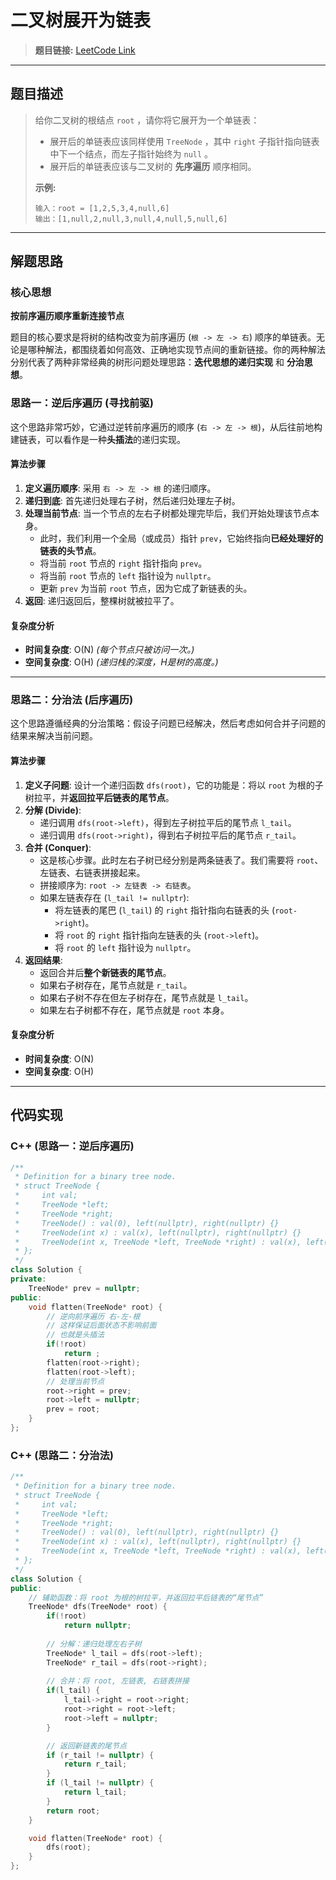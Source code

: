 # 二叉树展开为链表

> **题目链接:** [LeetCode Link](https://leetcode.cn/problems/flatten-binary-tree-to-linked-list/)

---

## 题目描述

> 给你二叉树的根结点 `root` ，请你将它展开为一个单链表：
>
> *   展开后的单链表应该同样使用 `TreeNode` ，其中 `right` 子指针指向链表中下一个结点，而左子指针始终为 `null` 。
> *   展开后的单链表应该与二叉树的 **先序遍历** 顺序相同。
>
> **示例:**
> ```
> 输入：root = [1,2,5,3,4,null,6]
> 输出：[1,null,2,null,3,null,4,null,5,null,6]
> ```

---

## 解题思路

### 核心思想
**按前序遍历顺序重新连接节点**

题目的核心要求是将树的结构改变为前序遍历 (`根 -> 左 -> 右`) 顺序的单链表。无论是哪种解法，都围绕着如何高效、正确地实现节点间的重新链接。你的两种解法分别代表了两种非常经典的树形问题处理思路：**迭代思想的递归实现** 和 **分治思想**。

### 思路一：逆后序遍历 (寻找前驱)

这个思路非常巧妙，它通过逆转前序遍历的顺序 (`右 -> 左 -> 根`)，从后往前地构建链表，可以看作是一种**头插法**的递归实现。

#### 算法步骤
1.  **定义遍历顺序**: 采用 `右 -> 左 -> 根` 的递归顺序。
2.  **递归到底**: 首先递归处理右子树，然后递归处理左子树。
3.  **处理当前节点**: 当一个节点的左右子树都处理完毕后，我们开始处理该节点本身。
    *   此时，我们利用一个全局（或成员）指针 `prev`，它始终指向**已经处理好的链表的头节点**。
    *   将当前 `root` 节点的 `right` 指针指向 `prev`。
    *   将当前 `root` 节点的 `left` 指针设为 `nullptr`。
    *   更新 `prev` 为当前 `root` 节点，因为它成了新链表的头。
4.  **返回**: 递归返回后，整棵树就被拉平了。

#### 复杂度分析
- **时间复杂度**: O(N)
  *(每个节点只被访问一次。)*
- **空间复杂度**: O(H)
  *(递归栈的深度，H是树的高度。)*

---

### 思路二：分治法 (后序遍历)

这个思路遵循经典的分治策略：假设子问题已经解决，然后考虑如何合并子问题的结果来解决当前问题。

#### 算法步骤
1.  **定义子问题**: 设计一个递归函数 `dfs(root)`，它的功能是：将以 `root` 为根的子树拉平，并**返回拉平后链表的尾节点**。
2.  **分解 (Divide)**:
    *   递归调用 `dfs(root->left)`，得到左子树拉平后的尾节点 `l_tail`。
    *   递归调用 `dfs(root->right)`，得到右子树拉平后的尾节点 `r_tail`。
3.  **合并 (Conquer)**:
    *   这是核心步骤。此时左右子树已经分别是两条链表了。我们需要将 `root`、左链表、右链表拼接起来。
    *   拼接顺序为: `root -> 左链表 -> 右链表`。
    *   如果左链表存在 (`l_tail != nullptr`):
        *   将左链表的尾巴 (`l_tail`) 的 `right` 指针指向右链表的头 (`root->right`)。
        *   将 `root` 的 `right` 指针指向左链表的头 (`root->left`)。
        *   将 `root` 的 `left` 指针设为 `nullptr`。
4.  **返回结果**:
    *   返回合并后**整个新链表的尾节点**。
    *   如果右子树存在，尾节点就是 `r_tail`。
    *   如果右子树不存在但左子树存在，尾节点就是 `l_tail`。
    *   如果左右子树都不存在，尾节点就是 `root` 本身。

#### 复杂度分析
- **时间复杂度**: O(N)
- **空间复杂度**: O(H)

---

## 代码实现

### C++ (思路一：逆后序遍历)

```cpp
/**
 * Definition for a binary tree node.
 * struct TreeNode {
 *     int val;
 *     TreeNode *left;
 *     TreeNode *right;
 *     TreeNode() : val(0), left(nullptr), right(nullptr) {}
 *     TreeNode(int x) : val(x), left(nullptr), right(nullptr) {}
 *     TreeNode(int x, TreeNode *left, TreeNode *right) : val(x), left(left), right(right) {}
 * };
 */
class Solution {
private:
    TreeNode* prev = nullptr;
public:
    void flatten(TreeNode* root) {
        // 逆向前序遍历 右-左-根
        // 这样保证后面状态不影响前面
        // 也就是头插法
        if(!root)
            return ;
        flatten(root->right);
        flatten(root->left);
        // 处理当前节点
        root->right = prev;
        root->left = nullptr;
        prev = root;
    }
};
```
### C++ (思路二：分治法)
```C++
/**
 * Definition for a binary tree node.
 * struct TreeNode {
 *     int val;
 *     TreeNode *left;
 *     TreeNode *right;
 *     TreeNode() : val(0), left(nullptr), right(nullptr) {}
 *     TreeNode(int x) : val(x), left(nullptr), right(nullptr) {}
 *     TreeNode(int x, TreeNode *left, TreeNode *right) : val(x), left(left), right(right) {}
 * };
 */
class Solution {
public:
    // 辅助函数：将 root 为根的树拉平，并返回拉平后链表的“尾节点”
    TreeNode* dfs(TreeNode* root) {
        if(!root)
            return nullptr;
        
        // 分解：递归处理左右子树
        TreeNode* l_tail = dfs(root->left);
        TreeNode* r_tail = dfs(root->right);
        
        // 合并：将 root, 左链表, 右链表拼接
        if(l_tail) {
            l_tail->right = root->right;
            root->right = root->left;
            root->left = nullptr;
        }

        // 返回新链表的尾节点
        if (r_tail != nullptr) {
            return r_tail;
        }
        if (l_tail != nullptr) {
            return l_tail;
        }
        return root;
    }

    void flatten(TreeNode* root) {
        dfs(root);
    }
};
```